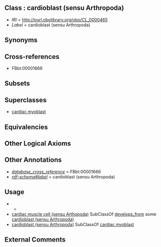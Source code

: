 
## Class : cardioblast (sensu Arthropoda)

 * *IRI* = http://purl.obolibrary.org/obo/CL_0000465
 * *Label* = cardioblast (sensu Arthropoda)

## Synonyms


## Cross-references

 * FBbt:00001666

## Subsets


## Superclasses

 * [cardiac myoblast](../../CL/21/CL_0010021.md)

## Equivalencies


## Other Logical Axioms


## Other Annotations

 * *[database_cross_reference](../../ef/oboInOwl#hasDbXref.md)* = FBbt:00001666
 * *[rdf-schema#label](../../el/rdf-schema#label.md)* = cardioblast (sensu Arthropoda)

## Usage

 * -
 * [cardiac muscle cell (sensu Arthopoda)](../../CL/93/CL_0000193.md) SubClassOf [develops_from](../../RO/02/RO_0002202.md) some [cardioblast (sensu Arthropoda)](../../CL/65/CL_0000465.md)
 * [cardioblast (sensu Arthropoda)](../../CL/65/CL_0000465.md) SubClassOf [cardiac myoblast](../../CL/21/CL_0010021.md)

## External Comments

